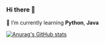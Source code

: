 ### Hi there 👋

🌱 I’m currently learning **Python**, **Java**

[![Anurag's GitHub stats](https://github-readme-stats.vercel.app/api?username=r-rryeong&show_icons=true&radical)](https://github.com/anuraghazra/github-readme-stats)
